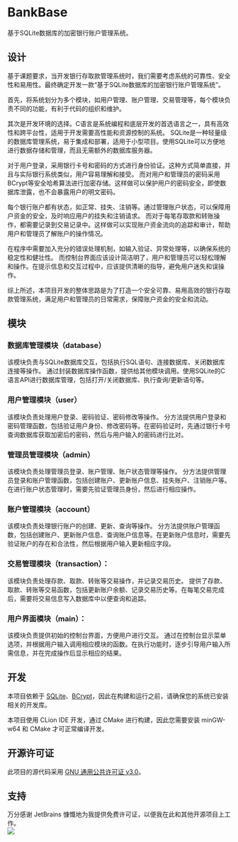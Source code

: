 # BankBase

基于SQLite数据库的加密银行账户管理系统。

## 设计

基于课题要求，当开发银行存取款管理系统时，我们需要考虑系统的可靠性、安全性和易用性。最终确定开发一款“基于SQLite数据库的加密银行账户管理系统”。

首先，将系统划分为多个模块，如用户管理、账户管理、交易管理等，每个模块负责不同的功能，有利于代码的组织和维护。

其次是开发环境的选择。C语言是系统编程和底层开发的首选语言之一，具有高效性和跨平台性，适用于开发需要高性能和资源控制的系统。
SQLite是一种轻量级的数据库管理系统，易于集成和部署，适用于小型项目。使用SQLite可以方便地进行数据存储和管理，而且无需额外的数据库服务器。

对于用户登录，采用银行卡号和密码的方式进行身份验证。这种方式简单直接，并且与实际银行系统类似，用户容易理解和接受。
而对用户和管理员的密码采用BCrypt等安全哈希算法进行加密存储。这样做可以保护用户的密码安全，即使数据库泄露，也不会暴露用户的明文密码。

每个银行账户都有状态，如正常、挂失、注销等。通过管理账户状态，可以保障用户资金的安全，及时响应用户的挂失和注销请求。
而对于每笔存取款和转账操作，都需要记录到交易记录中。这样做可以实现账户资金流向的追踪和审计，帮助用户和管理员了解账户的操作情况。

在程序中需要加入充分的错误处理机制，如输入验证、异常处理等，以确保系统的稳定性和健壮性。
而控制台界面应该设计简洁明了，用户和管理员可以轻松理解和操作。在提示信息和交互过程中，应该提供清晰的指导，避免用户迷失和误操作。

综上所述，本项目开发的整体思路是为了打造一个安全可靠、易用高效的银行存取款管理系统，满足用户和管理员的日常需求，保障账户资金的安全和流动。

## 模块

### 数据库管理模块（database）

该模块负责与SQLite数据库交互，包括执行SQL语句、连接数据库、关闭数据库连接等操作。
通过封装数据库操作函数，提供给其他模块调用。使用SQLite的C语言API进行数据库管理，包括打开/关闭数据库、执行查询/更新语句等。

### 用户管理模块（user）

该模块负责处理用户登录、密码验证、密码修改等操作。
分方法提供用户登录和密码管理函数，包括验证用户身份、修改密码等。在密码验证时，先通过银行卡号查询数据库获取加密后的密码，然后与用户输入的密码进行比对。

### 管理员管理模块（admin）

该模块负责处理管理员登录、账户管理、账户状态管理等操作。
分方法提供管理员登录和账户管理函数，包括创建账户、更新账户信息、挂失账户、注销账户等。在进行账户状态管理时，需要先验证管理员身份，然后进行相应操作。

### 账户管理模块（account）

该模块负责处理银行账户的创建、更新、查询等操作。
分方法提供账户管理函数，包括创建账户、更新账户信息、查询账户信息等。在更新账户信息时，需要先验证账户的存在和合法性，然后根据用户输入更新相应字段。

### 交易管理模块（transaction）：

该模块负责处理存款、取款、转账等交易操作，并记录交易历史。
提供了存款、取款、转账等交易函数，包括更新账户余额、记录交易历史等。在每笔交易完成后，需要将交易信息写入数据库中以便查询和追踪。

### 用户界面模块（main）：

该模块负责提供初始的控制台界面，方便用户进行交互。
通过在控制台显示菜单选项，并根据用户输入调用相应模块的函数。在执行功能时，逐步引导用户输入所需信息，并在完成操作后显示相应的结果。

## 开发

本项目依赖于 [SQLite]()、[BCrypt]()，因此在构建和运行之前，请确保您的系统已安装相关的开发库。

本项目使用 CLion IDE 开发，通过 CMake 进行构建，因此您需要安装 minGW-w64 和 CMake 才可正常编译开发。

## 开源许可证

此项目的源代码采用 [GNU 通用公共许可证 v3.0](https://opensource.org/licenses/GPL-3.0)。

## 支持

万分感谢 JetBrains 慷慨地为我提供免费许可证，以便我在此和其他开源项目上工作。  
[![](https://resources.jetbrains.com/storage/products/company/brand/logos/jb_beam.svg)](https://www.jetbrains.com/?from=https://github.com/CarmJos/calculator)